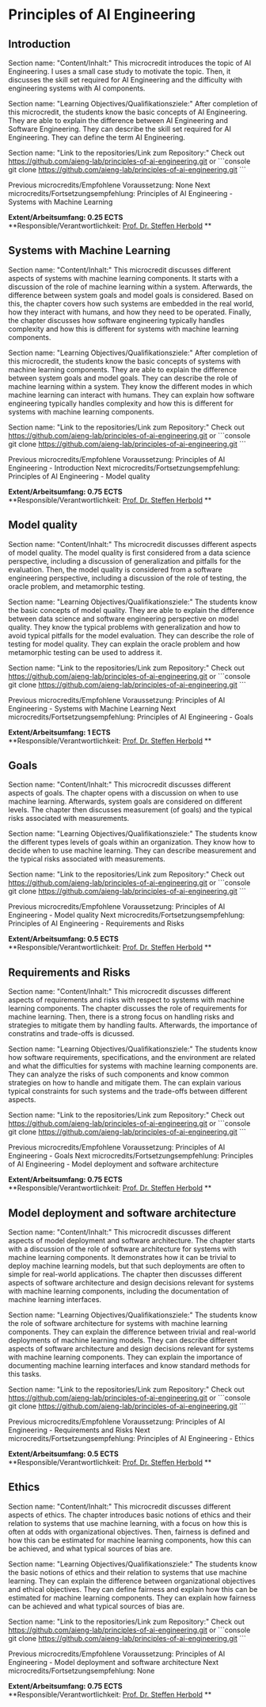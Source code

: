 # Principles of AI Engineering

## Introduction

Section name: "Content/Inhalt:" 
This microcredit introduces the topic of AI Engineering. I uses a small case study to motivate the topic. Then, it discusses the skill set required for AI Engineering and the difficulty with engineering systems with AI components. 

Section name: "Learning Objectives/Qualifikationsziele:"
After completion of this microcredit, the students know the basic concepts of AI Engineering. They are able to explain the difference between AI Engineering and Software Engineering. They can describe the skill set required for AI Engineering. They can define the term AI Engineering.

Section name: "Link to the repositories/Link zum Repository:"
Check out https://github.com/aieng-lab/principles-of-ai-engineering.git or
\`\`\`console
git clone https://github.com/aieng-lab/principles-of-ai-engineering.git
\`\`\`

Previous microcredits/Empfohlene Voraussetzung: None
Next microcredits/Fortsetzungsempfehlung: Principles of AI Engineering - Systems with Machine Learning


**Extent/Arbeitsumfang: 0.25 ECTS**\
**Responsible/Verantwortlichkeit: [Prof. Dr. Steffen Herbold](https://www.fim.uni-passau.de/ai-engineering) **

## Systems with Machine Learning

Section name: "Content/Inhalt:"
This microcredit discusses different aspects of systems with machine learning components. It starts with a discussion of the role of machine learning within a system. Afterwards, the difference between system goals and model goals is considered. Based on this, the chapter covers how such systems are embedded in the real world, how they interact with humans, and how they need to be operated. Finally, the chapter discusses how software engineering typically handles complexity and how this is different for systems with machine learning components.

Section name: "Learning Objectives/Qualifikationsziele:"
After completion of this microcredit, the students know the basic concepts of systems with machine learning components. They are able to explain the difference between system goals and model goals. They can describe the role of machine learning within a system. They know the different modes in which machine learning can interact with humans. They can explain how software engineering typically handles complexity and how this is different for systems with machine learning components.

Section name: "Link to the repositories/Link zum Repository:"
Check out https://github.com/aieng-lab/principles-of-ai-engineering.git or
\`\`\`console
git clone https://github.com/aieng-lab/principles-of-ai-engineering.git
\`\`\`

Previous microcredits/Empfohlene Voraussetzung: Principles of AI Engineering - Introduction
Next microcredits/Fortsetzungsempfehlung: Principles of AI Engineering - Model quality

**Extent/Arbeitsumfang: 0.75 ECTS**\
**Responsible/Verantwortlichkeit: [Prof. Dr. Steffen Herbold](https://www.fim.uni-passau.de/ai-engineering) **


## Model quality

Section name: "Content/Inhalt:"
Ths microcredit discusses different aspects of model quality. The model quality is first considered from a data science perspective, including a discussion of generalization and pitfalls for the evaluation. Then, the model quality is considered from a software engineering perspective, including a discussion of the role of testing, the oracle problem, and metamorphic testing. 

Section name: "Learning Objectives/Qualifikationsziele:"
The students know the basic concepts of model quality. They are able to explain the difference between data science and software engineering perspective on model quality. They know the typical problems with generalization and how to avoid typical pitfalls for the model evaluation. They can describe the role of testing for model quality. They can explain the oracle problem and how metamorphic testing can be used to address it.

Section name: "Link to the repositories/Link zum Repository:"
Check out https://github.com/aieng-lab/principles-of-ai-engineering.git or
\`\`\`console
git clone https://github.com/aieng-lab/principles-of-ai-engineering.git
\`\`\`

Previous microcredits/Empfohlene Voraussetzung: Principles of AI Engineering - Systems with Machine Learning
Next microcredits/Fortsetzungsempfehlung: Principles of AI Engineering - Goals

**Extent/Arbeitsumfang: 1 ECTS**\
**Responsible/Verantwortlichkeit: [Prof. Dr. Steffen Herbold](https://www.fim.uni-passau.de/ai-engineering) **


## Goals

Section name: "Content/Inhalt:"
This microcredit discusses different aspects of goals. The chapter opens with a discussion on when to use machine learning. Afterwards, system goals are considered on different levels. The chapter then discusses measurement (of goals) and the typical risks associated with measurements. 

Section name: "Learning Objectives/Qualifikationsziele:"
The students know the different types levels of goals within an organization. They know how to decide when to use machine learning. They can describe measurement and the typical risks associated with measurements.

Section name: "Link to the repositories/Link zum Repository:"
Check out https://github.com/aieng-lab/principles-of-ai-engineering.git or
\`\`\`console
git clone https://github.com/aieng-lab/principles-of-ai-engineering.git
\`\`\`

Previous microcredits/Empfohlene Voraussetzung: Principles of AI Engineering - Model quality
Next microcredits/Fortsetzungsempfehlung: Principles of AI Engineering - Requirements and Risks

**Extent/Arbeitsumfang: 0.5 ECTS**\
**Responsible/Verantwortlichkeit: [Prof. Dr. Steffen Herbold](https://www.fim.uni-passau.de/ai-engineering) **


## Requirements and Risks

Section name: "Content/Inhalt:"
This microcredit discusses different aspects of requirements and risks with respect to systems with machine learning components. The chapter discusses the role of requirements for machine learning. Then, there is a strong focus on handling risks and strategies to mitigate them by handling faults. Afterwards, the importance of constratins and trade-offs is dicussed. 

Section name: "Learning Objectives/Qualifikationsziele:"
The students know how software requirements, specifications, and the environment are related and what the difficulties for systems with machine learning components are. They can analyze the risks of such components and know common strategies on how to handle and mitigate them. The can explain various typical constraints for such systems and the trade-offs between different aspects. 

Section name: "Link to the repositories/Link zum Repository:"
Check out https://github.com/aieng-lab/principles-of-ai-engineering.git or
\`\`\`console
git clone https://github.com/aieng-lab/principles-of-ai-engineering.git
\`\`\`

Previous microcredits/Empfohlene Voraussetzung: Principles of AI Engineering - Goals
Next microcredits/Fortsetzungsempfehlung: Principles of AI Engineering - Model deployment and software architecture

**Extent/Arbeitsumfang: 0.75 ECTS**\
**Responsible/Verantwortlichkeit: [Prof. Dr. Steffen Herbold](https://www.fim.uni-passau.de/ai-engineering) **


## Model deployment and software architecture

Section name: "Content/Inhalt:"
This microcredit discusses different aspects of model deployment and software architecture. The chapter starts with a discussion of the role of software architecture for systems with machine learning components. It demonstrates how it can be trivial to deploy machine learning models, but that such deployments are often to simple for real-world applications. The chapter then discusses different aspects of software architecture and design decisions relevant for systems with machine learning components, including the documentation of machine learning interfaces. 

Section name: "Learning Objectives/Qualifikationsziele:"
The students know the role of software architecture for systems with machine learning components. They can explain the difference between trivial and real-world deployments of machine learning models. They can describe different aspects of software architecture and design decisions relevant for systems with machine learning components. They can explain the importance of documenting machine learning interfaces and know standard methods for this tasks.

Section name: "Link to the repositories/Link zum Repository:"
Check out https://github.com/aieng-lab/principles-of-ai-engineering.git or
\`\`\`console
git clone https://github.com/aieng-lab/principles-of-ai-engineering.git
\`\`\`

Previous microcredits/Empfohlene Voraussetzung: Principles of AI Engineering - Requirements and Risks
Next microcredits/Fortsetzungsempfehlung: Principles of AI Engineering - Ethics

**Extent/Arbeitsumfang: 0.5 ECTS**\
**Responsible/Verantwortlichkeit: [Prof. Dr. Steffen Herbold](https://www.fim.uni-passau.de/ai-engineering) **


## Ethics

Section name: "Content/Inhalt:"
This microcredit discusses different aspects of ethics. The chapter introduces basic notions of ethics and their relation to systems that use machine learning, with a focus on how this is often at odds with organizational objectives. Then, fairness is defined and how this can be estimated for machine learning components, how this can be achieved, and what typical sources of bias are. 

Section name: "Learning Objectives/Qualifikationsziele:"
The students know the basic notions of ethics and their relation to systems that use machine learning. They can explain the difference between organizational objectives and ethical objectives. They can define fairness and explain how this can be estimated for machine learning components. They can explain how fairness can be achieved and what typical sources of bias are.

Section name: "Link to the repositories/Link zum Repository:"
Check out https://github.com/aieng-lab/principles-of-ai-engineering.git or
\`\`\`console
git clone https://github.com/aieng-lab/principles-of-ai-engineering.git
\`\`\`

Previous microcredits/Empfohlene Voraussetzung: Principles of AI Engineering - Model deployment and software architecture
Next microcredits/Fortsetzungsempfehlung: None

**Extent/Arbeitsumfang: 0.75 ECTS**\
**Responsible/Verantwortlichkeit: [Prof. Dr. Steffen Herbold](https://www.fim.uni-passau.de/ai-engineering) **